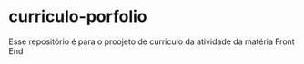 # curriculo-porfolio
Esse repositório é para o proojeto de curriculo da atividade da matéria Front End
